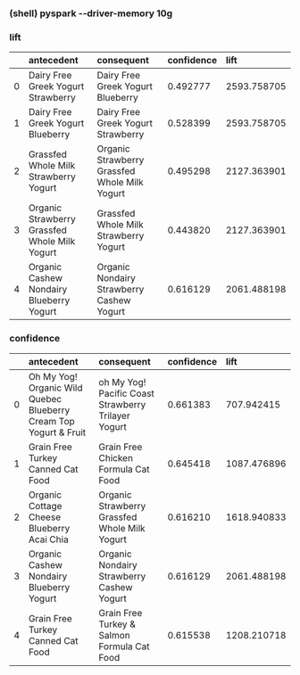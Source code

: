 ### (shell) pyspark --driver-memory 10g


### lift
| | antecedent                                    |    consequent                               |     confidence  | lift|
|:------------  |:------------|:------------|:------------|:------------|
|0|            Dairy Free Greek Yogurt Strawberry |         Dairy Free Greek Yogurt Blueberry   |  0.492777 | 2593.758705|
|1|            Dairy Free Greek Yogurt Blueberry  |     Dairy Free Greek Yogurt Strawberry      |  0.528399 | 2593.758705|
|2|         Grassfed Whole Milk Strawberry Yogurt |Organic Strawberry Grassfed Whole Milk Yogurt|  0.495298 | 2127.363901|
|3| Organic Strawberry Grassfed Whole Milk Yogurt |       Grassfed Whole Milk Strawberry Yogurt |  0.443820 | 2127.363901|
|4|      Organic Cashew Nondairy Blueberry Yogurt |  Organic Nondairy Strawberry Cashew Yogurt  |  0.616129 | 2061.488198|


### confidence
| |  antecedent                                                       |    consequent                                        | confidence |   lift     |
|:------------  |:------------|:------------|:------------|:------------|
|0| Oh My Yog! Organic Wild Quebec Blueberry Cream Top Yogurt & Fruit | oh My Yog! Pacific Coast Strawberry Trilayer Yogurt  |   0.661383 | 707.942415 |
|1|                Grain Free Turkey Canned Cat Food                  | Grain Free Chicken Formula Cat Food                  |   0.645418 |1087.476896 |
|2|       Organic Cottage Cheese Blueberry Acai Chia                  | Organic Strawberry Grassfed Whole Milk Yogurt        |   0.616210 |1618.940833 |
|3|         Organic Cashew Nondairy Blueberry Yogurt                  | Organic Nondairy Strawberry Cashew Yogurt            |   0.616129 |2061.488198 |
|4|                Grain Free Turkey Canned Cat Food                  | Grain Free Turkey & Salmon Formula Cat Food          |   0.615538 |1208.210718 |

